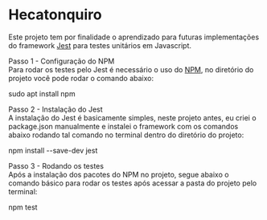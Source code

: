 # Hecatonquiro

Este projeto tem por finalidade o aprendizado para futuras implementações do framework [Jest](https://jestjs.io/) para
testes unitários em Javascript.

Passo 1 - Configuração do NPM<br />
  Para rodar os testes pelo Jest é necessário o uso do [NPM](https://www.npmjs.com/), no diretório do projeto você
  pode rodar o comando abaixo:
  
  sudo apt install npm

Passo 2 - Instalação do Jest<br />
  A instalação do Jest é basicamente simples, neste projeto antes, eu criei o package.json manualmente e
  instalei o framework com os comandos abaixo rodando tal comando no terminal dentro do diretório do projeto:

  npm install --save-dev jest

Passo 3 - Rodando os testes<br />
  Após a instalação dos pacotes do NPM no projeto, segue abaixo o comando básico para rodar os testes após acessar a pasta do projeto pelo terminal:

  npm test
